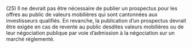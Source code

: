 (25) Il ne devrait pas être nécessaire de publier un prospectus pour les offres au public de valeurs mobilières qui sont cantonnées aux investisseurs qualifiés. En revanche, la publication d’un prospectus devrait être exigée en cas de revente au public desdites valeurs mobilières ou de leur négociation publique par voie d’admission à la négociation sur un marché réglementé.